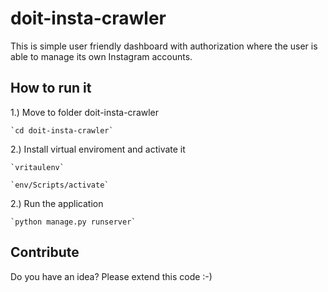 # doit-insta-crawler

This is simple user friendly dashboard with authorization where the user is able to manage its own Instagram accounts.

## How to run it

1.) Move to folder doit-insta-crawler

    `cd doit-insta-crawler`
    
2.) Install virtual enviroment and activate it

    `vritaulenv`
    
    `env/Scripts/activate`
    
2.) Run the application
    
    `python manage.py runserver`
    
## Contribute

Do you have an idea? Please extend this code :-)
